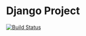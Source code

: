 # Django Project

[![Build Status](https://travis-ci.com/jboyd8/jamieboydphotography.svg?branch=master)](https://travis-ci.com/jboyd8/jamieboydphotography)